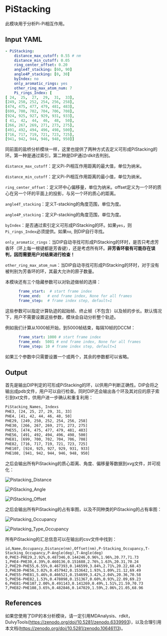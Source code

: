 # PiStacking

此模块用于分析Pi-Pi相互作用。

## Input YAML

```yaml
- PiStacking:
    distance_max_cutoff: 0.55 # nm
    distance_min_cutoff: 0.05
    ring_center_offset: 0.20
    angle4T_stacking: [60, 90]
    angle4P_stacking: [0, 30]
    byIndex: no
    only_aromatic_rings: yes
    other_ring_max_atom_num: 7
    Pi_rings_Index: [
[ 24,  25,  27,  29,  31,  33],
[249, 250, 252, 254, 256, 258],
[474, 475, 477, 479, 481, 483], 
[699, 700, 702, 704, 706, 708],
[924, 925, 927, 929, 931, 933],
[ 41,  42,  44,  46,  48,  50],
[266, 267, 269, 271, 273, 275],
[491, 492, 494, 496, 498, 500], 
[716, 717, 719, 721, 723, 725],
[941, 942, 944, 946, 948, 950]]
```

同前面的盐桥分析模块一样，这里也提供了两种方式去定义可形成PiStacking的环。第一种是通过索引，第二种是DIP通过rdkit去判别。

`distance_max_cutoff`：定义Pi-Pi相互作用距离的最大值，单位为纳米。

`distance_min_cutoff`：定义Pi-Pi相互作用距离的最小值，单位为纳米。

`ring_center_offset`：定义环中心偏移量，单位为纳米。offset定义为一个环的质心在另一个环的平面上的投影，与另一个环的质心的距离。

`angle4T_stacking`：定义T-stacking的角度范围，单位为度。

`angle4P_stacking`：定义P-stacking的角度范围，单位为度。

`byIndex`：是否通过索引定义可形成PiStacking的环。如果`yes`，则`Pi_rings_Index`必须提供。如果`no`, 则DIP自行寻找。

`only_aromatic_rings`：当DIP自动寻找可形成PiStacking的环时，是否只考虑芳香环（环上每一根键都是芳香键），还是考虑所有环。**非芳香环极有可能存在误判，因而需要用户对结果进行检查！**

`other_ring_max_atom_num`：当DIP自动寻找可形成PiStacking的环时，对于没有被判别为芳香环的环，其最大允许的原子数量。

本模块还有三个隐藏参数可以对轨迹做帧的选择：

```yaml
      frame_start:  # start frame index
      frame_end:   # end frame index, None for all frames
      frame_step:  # frame index step, default=1
```

这些参数可以指定计算轨迹的起始帧、终止帧（不包含）以及帧的步长。默认情况下，用户不需要设置这些参数，模块会自动分析整个轨迹。

例如我们计算从1000帧开始，到5000帧结束，每隔10帧的DCCM：

```yaml
      frame_start: 1000 # start frame index
      frame_end:  5001 # end frame index, None for all frames
      frame_step: 10 # frame index step, default=1
```

如果三个参数中只需要设置一个或两个，其余的参数都可以省略。

## Output

首先是输出DIP判定的可形成PiStacking的环，以供用户判断正确性。DIP会将之输出成pdb文件，用户可以自行检查。同时DIP还会输出各个环及其对应的原子索引到txt文件，供用户进一步确认和重复利用：

```txt
PiStacking_Names, Indexs
PHE3, [24, 25, 27, 29, 31, 33]
PHE4, [41, 42, 44, 46, 48, 50]
PHE29, [249, 250, 252, 254, 256, 258]
PHE30, [266, 267, 269, 271, 273, 275]
PHE55, [474, 475, 477, 479, 481, 483]
PHE56, [491, 492, 494, 496, 498, 500]
PHE81, [699, 700, 702, 704, 706, 708]
PHE82, [716, 717, 719, 721, 723, 725]
PHE107, [924, 925, 927, 929, 931, 933]
PHE108, [941, 942, 944, 946, 948, 950]
```

之后会输出所有PiStacking的质心距离、角度、偏移量等数据到xvg文件，并可视化：

![Pistacking_Distance](static/PiStacking_Distances.png)

![PiStacking_Angle](static/PiStacking_Angles.png)

![PiStacking_Offset](static/PiStacking_Offsets.png)

之后会输出所有PiStacking的占有率图，以及不同种类的PiStacking的占有率图：

![Pistacking_Occupancy](static/PiStacking_Existence_Map.png)

![Pistacking_Type_Occupancy](static/PiStacking_Type_Map.png)

所有PiStacking的汇总信息可以在输出的csv文件中找到：

```csv
id,Name,Occupancy,Distance(nm),Offset(nm),P-Stacking_Occupancy,T-Stacking_Occupancy,P-Angle(deg),T-Angle(deg)
0,PHE3-PHE29,2.92%,0.487346,0.144246,0.96%,1.96%,20.77,71.73
1,PHE4-PHE30,4.39%,0.460136,0.151688,2.76%,1.63%,20.31,70.24
2,PHE29-PHE55,6.55%,0.467393,0.146599,3.84%,2.71%,20.22,68.43
3,PHE30-PHE56,3.02%,0.457942,0.153642,1.93%,1.09%,21.12,69.49
4,PHE55-PHE81,5.46%,0.466521,0.154699,3.42%,2.04%,20.36,70.58
5,PHE56-PHE82,1.53%,0.478098,0.151367,0.60%,0.93%,22.09,69.23
6,PHE81-PHE107,2.00%,0.491143,0.141269,0.49%,1.51%,21.59,70.73
7,PHE82-PHE108,3.65%,0.482846,0.147029,1.59%,2.06%,21.05,68.96
```


## References

如果您使用了DIP的本分析模块，请一定引用MDAnalysis、rdkit，DuIvyTools(https://zenodo.org/doi/10.5281/zenodo.6339993)，以及合理引用本文档(https://zenodo.org/doi/10.5281/zenodo.10646113)。